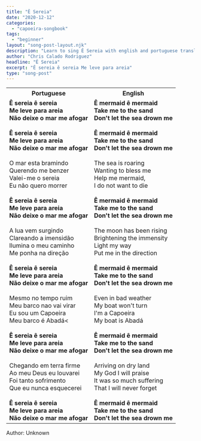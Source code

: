 ```yaml
---
title: "Ê Sereia"
date: "2020-12-12"
categories:
  - "capoeira-songbook"
tags:
  - "beginner"
layout: "song-post-layout.njk"
description: "Learn to sing Ê Sereia with english and portuguese translations along with a video to help you learn."
author: "Chris Calado Rodriguez"
headline: "Ê Sereia"
excerpt: "Ê sereia ê sereia Me leve para areia"
type: "song-post"
---
```


<table class="capoeira-table">
    <tr class="header-row">
        <th>Portuguese</th>
        <th>English</th>
    </tr>
    <tr>
        <td>
            <strong>Ê sereia ê sereia</strong><br>
            <strong>Me leve para areia</strong><br>
            <strong>Não deixe o mar me afogar</strong><br><br>
            <strong>Ê sereia ê sereia</strong><br>
            <strong>Me leve para areia</strong><br>
            <strong>Não deixe o mar me afogar</strong><br><br>
            O mar esta bramindo<br>
            Querendo me benzer<br>
            Valei-me o sereia<br>
            Eu não quero morrer<br><br>
            <strong>Ê sereia ê sereia</strong><br>
            <strong>Me leve para areia</strong><br>
            <strong>Não deixe o mar me afogar</strong><br><br>
            A lua vem surgindo<br>
            Clareando a imensidão<br>
            Ilumina o meu caminho<br>
            Me ponha na direção<br><br>
            <strong>Ê sereia ê sereia</strong><br>
            <strong>Me leve para areia</strong><br>
            <strong>Não deixe o mar me afogar</strong><br><br>
            Mesmo no tempo ruim<br>
            Meu barco nao vai virar<br>
            Eu sou um Capoeira<br>
            Meu barco é Abadá<<br><br>
            <strong>Ê sereia ê sereia</strong><br>
            <strong>Me leve para areia</strong><br>
            <strong>Não deixe o mar me afogar</strong><br><br>
            Chegando em terra firme<br>
            Ao meu Deus eu louvarei<br>
            Foi tanto sofrimento<br>
            Que eu nunca esquecerei<br><br>
            <strong>Ê sereia ê sereia</strong><br>
            <strong>Me leve para areia</strong><br>
            <strong>Não deixe o mar me afogar</strong>
        </td>
        <td>
            <strong>Ê mermaid ê mermaid</strong><br>
            <strong>Take me to the sand</strong><br>
            <strong>Don't let the sea drown me</strong><br><br>
            <strong>Ê mermaid ê mermaid</strong><br>
            <strong>Take me to the sand</strong><br>
            <strong>Don't let the sea drown me</strong><br><br>
            The sea is roaring<br>
            Wanting to bless me<br>
            Help me mermaid,<br>
            I do not want to die<br><br>
            <strong>Ê mermaid ê mermaid</strong><br>
            <strong>Take me to the sand</strong><br>
            <strong>Don't let the sea drown me</strong><br><br>
            The moon has been rising<br>
            Brightening the immensity<br>
            Light my way<br>
            Put me in the direction<br><br>
            <strong>Ê mermaid ê mermaid</strong><br>
            <strong>Take me to the sand</strong><br>
            <strong>Don't let the sea drown me</strong><br><br>
            Even in bad weather<br>
            My boat won't turn<br>
            I'm a Capoeira<br>
            My boat is Abadá<br><br>
            <strong>Ê mermaid ê mermaid</strong><br>
            <strong>Take me to the sand</strong><br>
            <strong>Don't let the sea drown me</strong><br><br>
            Arriving on dry land<br>
            My God I will praise<br>
            It was so much suffering<br>
            That I will never forget<br><br>
            <strong>Ê mermaid ê mermaid</strong><br>
            <strong>Take me to the sand</strong><br>
            <strong>Don't let the sea drown me</strong>
        </td>
    </tr>
</table>
<figcaption>
Author: Unknown
</figcaption>